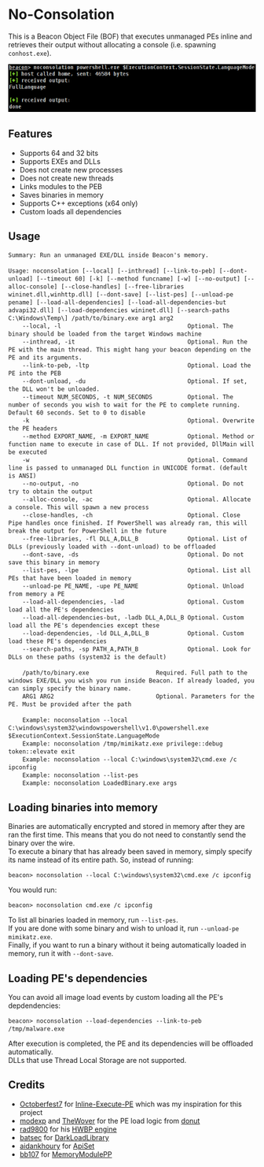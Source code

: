 # No-Consolation

This is a Beacon Object File (BOF) that executes unmanaged PEs inline and retrieves their output without allocating a console (i.e. spawning `conhost.exe`).  

![screenshot](resources/demo.png)

## Features
- Supports 64 and 32 bits
- Supports EXEs and DLLs
- Does not create new processes
- Does not create new threads
- Links modules to the PEB
- Saves binaries in memory
- Supports C++ exceptions (x64 only)
- Custom loads all dependencies

## Usage
```
Summary: Run an unmanaged EXE/DLL inside Beacon's memory.

Usage: noconsolation [--local] [--inthread] [--link-to-peb] [--dont-unload] [--timeout 60] [-k] [--method funcname] [-w] [--no-output] [--alloc-console] [--close-handles] [--free-libraries wininet.dll,winhttp.dll] [--dont-save] [--list-pes] [--unload-pe pename] [--load-all-dependencies] [--load-all-dependencies-but advapi32.dll] [--load-dependencies wininet.dll] [--search-paths C:\Windows\Temp\] /path/to/binary.exe arg1 arg2
    --local, -l                                    Optional. The binary should be loaded from the target Windows machine
    --inthread, -it                                Optional. Run the PE with the main thread. This might hang your beacon depending on the PE and its arguments.
    --link-to-peb, -ltp                            Optional. Load the PE into the PEB
    --dont-unload, -du                             Optional. If set, the DLL won't be unloaded.
    --timeout NUM_SECONDS, -t NUM_SECONDS          Optional. The number of seconds you wish to wait for the PE to complete running. Default 60 seconds. Set to 0 to disable
    -k                                             Optional. Overwrite the PE headers
    --method EXPORT_NAME, -m EXPORT_NAME           Optional. Method or function name to execute in case of DLL. If not provided, DllMain will be executed
    -w                                             Optional. Command line is passed to unmanaged DLL function in UNICODE format. (default is ANSI)
    --no-output, -no                               Optional. Do not try to obtain the output
    --alloc-console, -ac                           Optional. Allocate a console. This will spawn a new process
    --close-handles, -ch                           Optional. Close Pipe handles once finished. If PowerShell was already ran, this will break the output for PowerShell in the future
    --free-libraries, -fl DLL_A,DLL_B              Optional. List of DLLs (previously loaded with --dont-unload) to be offloaded
    --dont-save, -ds                               Optional. Do not save this binary in memory
    --list-pes, -lpe                               Optional. List all PEs that have been loaded in memory
    --unload-pe PE_NAME, -upe PE_NAME              Optional. Unload from memory a PE
    --load-all-dependencies, -lad                  Optional. Custom load all the PE's dependencies
    --load-all-dependencies-but, -ladb DLL_A,DLL_B Optional. Custom load all the PE's dependencies except these
    --load-dependencies, -ld DLL_A,DLL_B           Optional. Custom load these PE's dependencies
    --search-paths, -sp PATH_A,PATH_B              Optional. Look for DLLs on these paths (system32 is the default)

    /path/to/binary.exe                   Required. Full path to the windows EXE/DLL you wish you run inside Beacon. If already loaded, you can simply specify the binary name.
    ARG1 ARG2                             Optional. Parameters for the PE. Must be provided after the path

    Example: noconsolation --local C:\windows\system32\windowspowershell\v1.0\powershell.exe $ExecutionContext.SessionState.LanguageMode
    Example: noconsolation /tmp/mimikatz.exe privilege::debug token::elevate exit
    Example: noconsolation --local C:\windows\system32\cmd.exe /c ipconfig
    Example: noconsolation --list-pes
    Example: noconsolation LoadedBinary.exe args
```

## Loading binaries into memory
Binaries are automatically encrypted and stored in memory after they are ran the first time. This means that you do not need to constantly send the binary over the wire.  
To execute a binary that has already been saved in memory, simply specify its name instead of its entire path. So, instead of running:
```
beacon> noconsolation --local C:\windows\system32\cmd.exe /c ipconfig
```
You would run:
```
beacon> noconsolation cmd.exe /c ipconfig
```

To list all binaries loaded in memory, run `--list-pes`.  
If you are done with some binary and wish to unload it, run `--unload-pe mimikatz.exe`.  
Finally, if you want to run a binary without it being automatically loaded in memory, run it with `--dont-save`.  


## Loading PE's dependencies
You can avoid all image load events by custom loading all the PE's depdendencies:
```
beacon> noconsolation --load-dependencies --link-to-peb /tmp/malware.exe
```
After execution is completed, the PE and its dependencies will be offloaded automatically.  
DLLs that use Thread Local Storage are not supported.  


## Credits
- [Octoberfest7](https://twitter.com/octoberfest73) for [Inline-Execute-PE](https://github.com/Octoberfest7/Inline-Execute-PE) which was my inspiration for this project
- [modexp](https://twitter.com/modexpblog) and [TheWover](https://twitter.com/TheRealWover) for the PE load logic from [donut](https://github.com/TheWover/donut)
- [rad9800](https://twitter.com/rad9800) for his [HWBP engine](https://github.com/rad9800/hwbp4mw)
- [batsec](https://twitter.com/_batsec_) for [DarkLoadLibrary](https://github.com/bats3c/DarkLoadLibrary)
- [aidankhoury](https://twitter.com/aidankhoury) for [ApiSet](https://github.com/ajkhoury/ApiSet)
- [bb107](https://github.com/bb107) for [MemoryModulePP](https://github.com/bb107/MemoryModulePP)
